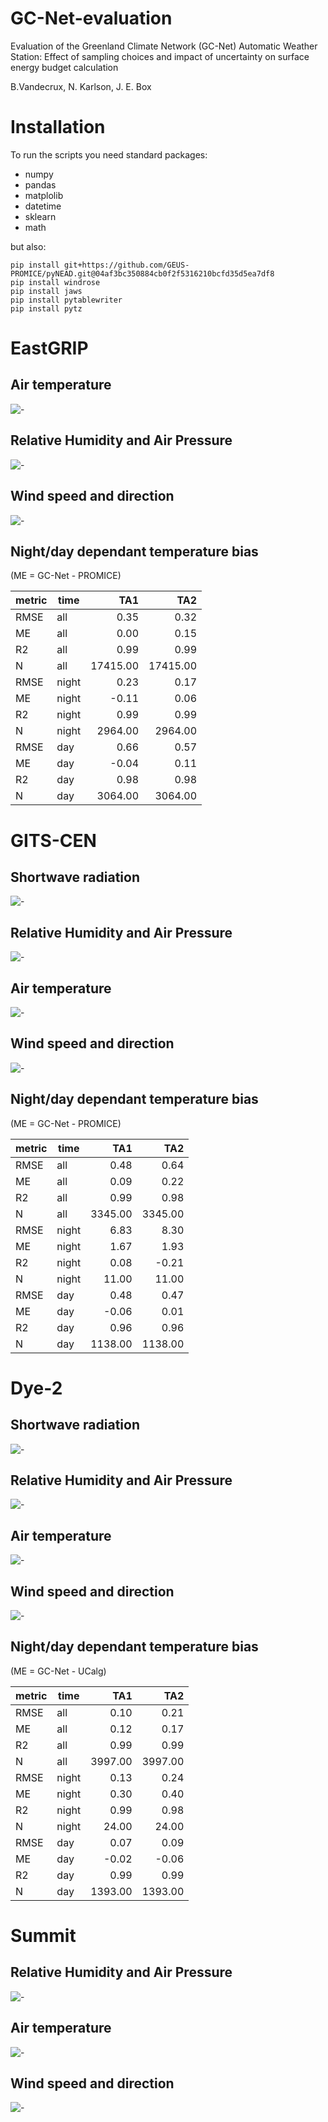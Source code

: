 # GC-Net-evaluation

Evaluation of the Greenland Climate Network (GC-Net) Automatic Weather Station: 
Effect of sampling choices and impact of uncertainty on surface energy budget calculation

B.Vandecrux, N. Karlson, J. E. Box

# Installation
To run the scripts you need standard packages:
- numpy
- pandas
- matplolib
- datetime
- sklearn
- math

but also:
```
pip install git+https://github.com/GEUS-PROMICE/pyNEAD.git@04af3bc350884cb0f2f5316210bcfd35d5ea7df8
pip install windrose
pip install jaws
pip install pytablewriter
pip install pytz
```
 

# EastGRIP
## Air temperature
![-](Output/EGP_temp.png)
## Relative Humidity and Air Pressure
![-](Output/EGP_rh_pres.png)
## Wind speed and direction
![-](Output/EGP_wind.png)
## Night/day dependant temperature bias
 (ME = GC-Net - PROMICE)

|metric|time |  TA1   |  TA2   |
|------|-----|-------:|-------:|
|RMSE  |all  |    0.35|    0.32|
|ME    |all  |    0.00|    0.15|
|R2    |all  |    0.99|    0.99|
|N     |all  |17415.00|17415.00|
|RMSE  |night|    0.23|    0.17|
|ME    |night|   -0.11|    0.06|
|R2    |night|    0.99|    0.99|
|N     |night| 2964.00| 2964.00|
|RMSE  |day  |    0.66|    0.57|
|ME    |day  |   -0.04|    0.11|
|R2    |day  |    0.98|    0.98|
|N     |day  | 3064.00| 3064.00|

# GITS-CEN

## Shortwave radiation
![-](Output/CEN_SWrad.png)
## Relative Humidity and Air Pressure
![-](Output/CEN_rh_pres.png)
## Air temperature
![-](Output/CEN_temp.png)
## Wind speed and direction
![-](Output/CEN_wind.png)
## Night/day dependant temperature bias
 (ME = GC-Net - PROMICE)

|metric|time |  TA1  |  TA2  |
|------|-----|------:|------:|
|RMSE  |all  |   0.48|   0.64|
|ME    |all  |   0.09|   0.22|
|R2    |all  |   0.99|   0.98|
|N     |all  |3345.00|3345.00|
|RMSE  |night|   6.83|   8.30|
|ME    |night|   1.67|   1.93|
|R2    |night|   0.08|  -0.21|
|N     |night|  11.00|  11.00|
|RMSE  |day  |   0.48|   0.47|
|ME    |day  |  -0.06|   0.01|
|R2    |day  |   0.96|   0.96|
|N     |day  |1138.00|1138.00|

# Dye-2
## Shortwave radiation
![-](Output/DYE-2_SWrad.png)
## Relative Humidity and Air Pressure
![-](Output/DYE-2_rh_pres.png)
## Air temperature
![-](Output/DYE-2_temp.png)
## Wind speed and direction
![-](Output/DYE-2_wind.png)
## Night/day dependant temperature bias
 (ME = GC-Net - UCalg)

|metric|time |  TA1  |  TA2  |
|------|-----|------:|------:|
|RMSE  |all  |   0.10|   0.21|
|ME    |all  |   0.12|   0.17|
|R2    |all  |   0.99|   0.99|
|N     |all  |3997.00|3997.00|
|RMSE  |night|   0.13|   0.24|
|ME    |night|   0.30|   0.40|
|R2    |night|   0.99|   0.98|
|N     |night|  24.00|  24.00|
|RMSE  |day  |   0.07|   0.09|
|ME    |day  |  -0.02|  -0.06|
|R2    |day  |   0.99|   0.99|
|N     |day  |1393.00|1393.00|


# Summit
## Relative Humidity and Air Pressure
![-](Output/Summit_rh_pres.png)
## Air temperature
![-](Output/Summit_temp.png)
## Wind speed and direction
![-](Output/Summit_wind.png)
